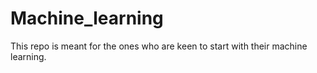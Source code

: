 # Machine_learning
This repo is meant for the ones who are keen to start with their machine learning.
